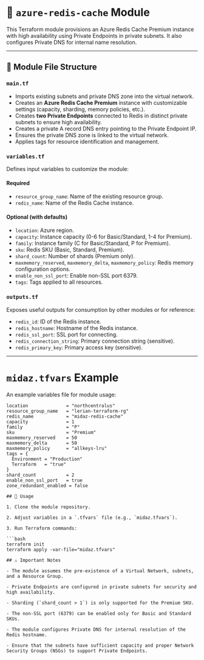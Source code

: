 # 🧭 `azure-redis-cache` Module

This Terraform module provisions an Azure Redis Cache Premium instance with high availability using Private Endpoints in private subnets. It also configures Private DNS for internal name resolution.

---

## 📁 Module File Structure

### `main.tf`

- Imports existing subnets and private DNS zone into the virtual network.
- Creates an **Azure Redis Cache Premium** instance with customizable settings (capacity, sharding, memory policies, etc.).
- Creates **two Private Endpoints** connected to Redis in distinct private subnets to ensure high availability.
- Creates a private A record DNS entry pointing to the Private Endpoint IP.
- Ensures the private DNS zone is linked to the virtual network.
- Applies tags for resource identification and management.

### `variables.tf`

Defines input variables to customize the module:

#### Required
- `resource_group_name`: Name of the existing resource group.
- `redis_name`: Name of the Redis Cache instance.

#### Optional (with defaults)
- `location`: Azure region.
- `capacity`: Instance capacity (0-6 for Basic/Standard, 1-4 for Premium).
- `family`: Instance family (C for Basic/Standard, P for Premium).
- `sku`: Redis SKU (Basic, Standard, Premium).
- `shard_count`: Number of shards (Premium only).
- `maxmemory_reserved`, `maxmemory_delta`, `maxmemory_policy`: Redis memory configuration options.
- `enable_non_ssl_port`: Enable non-SSL port 6379.
- `tags`: Tags applied to all resources.

### `outputs.tf`

Exposes useful outputs for consumption by other modules or for reference:

- `redis_id`: ID of the Redis instance.
- `redis_hostname`: Hostname of the Redis instance.
- `redis_ssl_port`: SSL port for connecting.
- `redis_connection_string`: Primary connection string (sensitive).
- `redis_primary_key`: Primary access key (sensitive).

---
# `midaz.tfvars` Example

An example variables file for module usage:

```hcl
location              = "northcentralus"
resource_group_name   = "lerian-terraform-rg"
redis_name            = "midaz-redis-cache"
capacity              = 1
family                = "P"
sku                   = "Premium"
maxmemory_reserved    = 50
maxmemory_delta       = 50
maxmemory_policy      = "allkeys-lru"
tags = {
  Environment = "Production"
  Terraform   = "true"
}
shard_count           = 2
enable_non_ssl_port   = true
zone_redundant_enabled = false

## 🚀 Usage

1. Clone the module repository.

2. Adjust variables in a `.tfvars` file (e.g., `midaz.tfvars`).

3. Run Terraform commands:

```bash
terraform init
terraform apply -var-file="midaz.tfvars"

## ⚠️ Important Notes

- The module assumes the pre-existence of a Virtual Network, subnets, and a Resource Group.

- Private Endpoints are configured in private subnets for security and high availability.

- Sharding (`shard_count > 1`) is only supported for the Premium SKU.

- The non-SSL port (6379) can be enabled only for Basic and Standard SKUs.

- The module configures Private DNS for internal resolution of the Redis hostname.

- Ensure that the subnets have sufficient capacity and proper Network Security Groups (NSGs) to support Private Endpoints.




